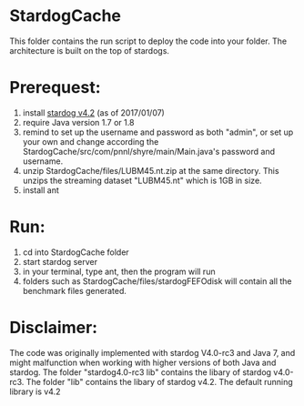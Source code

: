 # StardogCache

This folder contains the run script to deploy the code into your folder. 
The architecture is built on the top of stardogs. 

# Prerequest:

1. install [stardog v4.2](http://docs.stardog.com/) (as of 2017/01/07)
2. require Java version 1.7 or 1.8
3. remind to set up the username and password as both "admin", or set up your own and change according the StardogCache/src/com/pnnl/shyre/main/Main.java's password and username. 
4. unzip StardogCache/files/LUBM45.nt.zip at the same directory. This unzips the streaming dataset "LUBM45.nt" which is 1GB in size. 
5. install ant

# Run:
1. cd into StardogCache folder
2. start stardog server
3. in your terminal, type ant, then the program will run
4. folders such as StardogCache/files/stardogFEFOdisk will contain all the benchmark files generated. 

# Disclaimer:
The code was originally implemented with stardog V4.0-rc3 and Java 7, and might malfunction when working with higher versions of both Java and stardog. The folder "stardog4.0-rc3 lib" contains the libary of stardog v4.0-rc3. The folder "lib" contains the libary of stardog v4.2. 
The default running library is v4.2